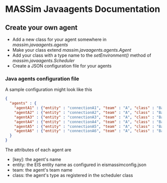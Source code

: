 # MASSim Javaagents Documentation

## Create your own agent
* Add a new class for your agent somewhere in _massim.javaagents.agents_
 * Make your class extend _massim.javaagents.agents.Agent_
 * Add your class with a type name to the _setEnvironment()_ method of _massim.javaagents.Scheduler_
 * Create a JSON configuration file for your agents

### Java agents configuration file
A sample configuration might look like this
```json
{
  "agents" : {
    "agentA1" : {"entity" : "connectionA1", "team" : "A", "class" : "BasicAgent"},
    "agentA2" : {"entity" : "connectionA2", "team" : "A", "class" : "BasicAgent"},
    "agentA3" : {"entity" : "connectionA3", "team" : "A", "class" : "BasicAgent"},
    "agentA4" : {"entity" : "connectionA4", "team" : "A", "class" : "BasicAgent"},
    "agentA5" : {"entity" : "connectionA5", "team" : "A", "class" : "BasicAgent"},
    "agentA6" : {"entity" : "connectionA6", "team" : "A", "class" : "BasicAgent"}
  }
}
```
The attributes of each agent are
* [key]: the agent's name
* entity: the EIS entity name as configured in eismassimconfig.json
* team: the agent's team name
* class: the agent's type as registered in the scheduler class
